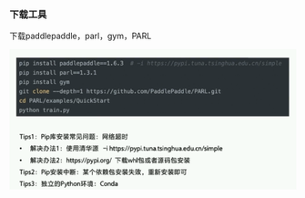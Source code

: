 ### 下载工具

下载paddlepaddle，parl，gym，PARL

![1597850348069](paddlepaddle-rl-class.assets/1597850348069.png)

